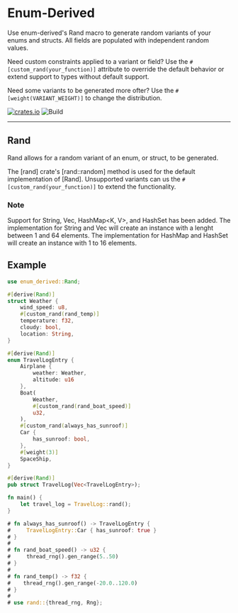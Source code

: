 # Enum-Derived

Use enum-derived's Rand macro to generate random variants of your enums and structs. All fields are populated with independent random values.

Need custom constraints applied to a variant or field? Use the `#[custom_rand(your_function)]` attribute to override the default behavior or extend support to types without default support.

Need some variants to be generated more ofter? Use the `#[weight(VARIANT_WEIGHT)]` to change the distribution.

[![crates.io](https://img.shields.io/crates/v/enum-derived.svg)](https://crates.io/crates/enum-derived)
![Build](https://github.com/green-spaces/enum-derived/actions/workflows/build.yml/badge.svg?branch=main)

---

## Rand

Rand allows for a random variant of an enum, or struct, to be generated.

The [rand] crate's [rand::random] method is used for the default implementation of [Rand]. Unsupported variants can us the `#[custom_rand(your_function)]` to extend the functionality.

### Note

Support for String, Vec<T>, HashMap<K, V>, and HashSet<K> has been added. The implementation for String and Vec will create an instance with a lenght between 1 and 64 elements. The implementation for HashMap and HashSet will create an instance with 1 to 16 elements. 


## Example

```rust
use enum_derived::Rand;

#[derive(Rand)]
struct Weather {
    wind_speed: u8,
    #[custom_rand(rand_temp)]
    temperature: f32,
    cloudy: bool,
    location: String,
}

#[derive(Rand)]
enum TravelLogEntry {
    Airplane {
        weather: Weather,
        altitude: u16
    },
    Boat(
        Weather,
        #[custom_rand(rand_boat_speed)]
        u32,
    ),
    #[custom_rand(always_has_sunroof)]
    Car {
        has_sunroof: bool,
    },
    #[weight(3)]
    SpaceShip,
}

#[derive(Rand)]
pub struct TravelLog(Vec<TravelLogEntry>);

fn main() {
    let travel_log = TravelLog::rand();
}

# fn always_has_sunroof() -> TravelLogEntry {
#     TravelLogEntry::Car { has_sunroof: true }
# }
#
# fn rand_boat_speed() -> u32 {
#     thread_rng().gen_range(5..50)
# }
# 
# fn rand_temp() -> f32 {
#    thread_rng().gen_range(-20.0..120.0)
# }
# 
# use rand::{thread_rng, Rng};
 ```

